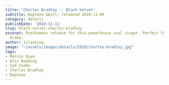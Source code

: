 ```yaml
---
title: 'Charles Bradley :: Black Velvet'
subtitle: Daptone &bull; released 2018-11-09
category: details
publishDate: '2018-11-11'
slug: black-velvet-charles-bradley
excerpt: Posthumous release for this powerhouse soul singer. Perfect for a ‘70s cop
  drama.
author: jclacking
image: "~/assets/images/details/2018/charles-bradley.jpg"
tags:
- Marvin Gaye
- Otis Redding
- Sam Cooke
- Charles Bradley
- Daptone
---
```


